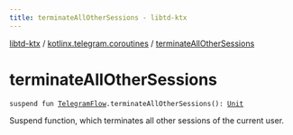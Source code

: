 ```yaml
---
title: terminateAllOtherSessions - libtd-ktx
---
```


[libtd-ktx](../index.html) / [kotlinx.telegram.coroutines](index.html) / [terminateAllOtherSessions](./terminate-all-other-sessions.html)

# terminateAllOtherSessions

`suspend fun `[`TelegramFlow`](../kotlinx.telegram.core/-telegram-flow/index.html)`.terminateAllOtherSessions(): `[`Unit`](https://kotlinlang.org/api/latest/jvm/stdlib/kotlin/-unit/index.html)

Suspend function, which terminates all other sessions of the current user.

